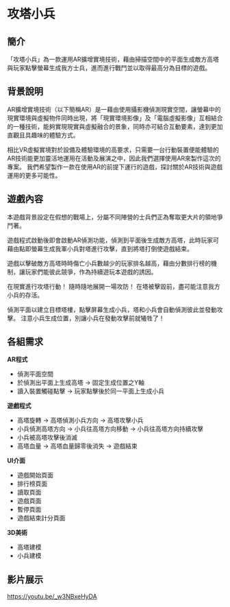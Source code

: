# 攻塔小兵
## 簡介

「攻塔小兵」為一款運用AR擴增實境技術，藉由掃描空間中的平面生成敵方高塔與玩家點擊螢幕生成我方士兵，進而進行戰鬥並以取得最高分為目標的遊戲。 


## 背景說明

AR擴增實境技術（以下簡稱AR）是一藉由使用攝影機偵測現實空間，讓螢幕中的現實環境與虛擬物件同時出現，將「現實環境影像」及「電腦虛擬影像」互相結合的一種技術，能夠實現現實與虛擬融合的景象，同時亦可結合互動要素，達到更加直觀且具趣味的體驗方式。

相比VR虛擬實境對於設備及體驗環境的高要求，只需要一台行動裝置便能體驗的AR技術能更加靈活地運用在活動及展演之中，因此我們選擇使用AR來製作這次的專案。 我們希望製作一款在使用AR的前提下運行的遊戲，探討關於AR技術與遊戲運用的更多可能性。


## 遊戲內容

本遊戲背景設定在假想的戰場上，分屬不同陣營的士兵們正為奪取更大片的領地爭鬥著。

遊戲程式啟動後即會啟動AR偵測功能，偵測到平面後生成敵方高塔，此時玩家可藉由點即螢幕生成我軍小兵對塔進行攻擊，直到將塔打倒使遊戲結束。

遊戲以擊破敵方高塔時時傷亡小兵數越少的玩家排名越高，藉由分數排行榜的機制，讓玩家們能彼此競爭，作為持續遊玩本遊戲的誘因。

在現實進行攻塔行動！
隨時隨地展開一場攻防！
在塔被擊毀前，盡可能注意我方小兵的存活。

偵測平面以建立目標塔樓，點擊屏幕生成小兵，塔和小兵會自動偵測彼此並發動攻擊。
注意小兵生成位置，別讓小兵在發動攻擊前就犧牲了！

## 各組需求

**AR程式**
* 偵測平面空間 
* 於偵測出平面上生成高塔 → 固定生成位置之Y軸
* 讀入裝置觸碰點擊 → 玩家點擊後於同一平面上生成小兵

**遊戲程式**
* 高塔旋轉 → 高塔偵測小兵方向 → 高塔攻擊小兵
* 小兵偵測高塔方向 → 小兵往高塔方向移動 → 小兵往高塔方向持續攻擊
* 小兵被高塔攻擊後消滅
* 高塔血量 → 高塔血量歸零後消失 → 遊戲結束

**UI介面**
* 遊戲開始頁面
* 排行榜頁面
* 讀取頁面
* 遊戲頁面
* 暫停頁面
* 遊戲結束計分頁面

**3D美術**
* 高塔建模
* 小兵建模

## 影片展示

https://youtu.be/_w3NBxeHyDA
